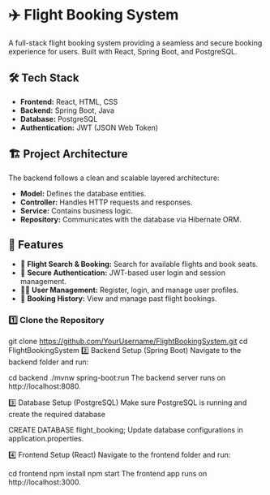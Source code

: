 # ✈️ Flight Booking System

A full-stack flight booking system providing a seamless and secure booking experience for users. Built with React, Spring Boot, and PostgreSQL.

## 🛠️ Tech Stack
- **Frontend:** React, HTML, CSS
- **Backend:** Spring Boot, Java
- **Database:** PostgreSQL
- **Authentication:** JWT (JSON Web Token)

## 🏗️ Project Architecture
The backend follows a clean and scalable layered architecture:
- **Model:** Defines the database entities.
- **Controller:** Handles HTTP requests and responses.
- **Service:** Contains business logic.
- **Repository:** Communicates with the database via Hibernate ORM.

## 🌟 Features
- 🛫 **Flight Search & Booking:** Search for available flights and book seats.
- 🔐 **Secure Authentication:** JWT-based user login and session management.
- 🧑‍💼 **User Management:** Register, login, and manage user profiles.
- 📄 **Booking History:** View and manage past flight bookings.

### 1️⃣ Clone the Repository

git clone https://github.com/YourUsername/FlightBookingSystem.git
cd FlightBookingSystem
2️⃣ Backend Setup (Spring Boot)
Navigate to the backend folder and run:

cd backend
./mvnw spring-boot:run
The backend server runs on http://localhost:8080.

3️⃣ Database Setup (PostgreSQL)
Make sure PostgreSQL is running and create the required database

CREATE DATABASE flight_booking;
Update database configurations in application.properties.

4️⃣ Frontend Setup (React)
Navigate to the frontend folder and run:

cd frontend
npm install
npm start
The frontend app runs on http://localhost:3000.